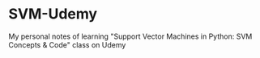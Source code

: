 # SVM-Udemy
My personal notes of learning "Support Vector Machines in Python: SVM Concepts &amp; Code" class on Udemy
